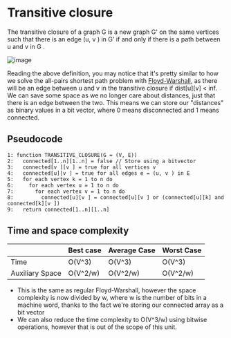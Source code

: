 # Transitive closure 
The transitive closure of a graph G is a new graph G' on the same vertices such that there is an edge (u, v ) in G' if and only if there is a path between u and v in G .

![image](https://github.com/awat0045/FIT2004-notes/assets/140218451/5f558fdb-0815-4b3b-8263-279e51c14377)

Reading the above definition, you may notice that it's pretty similar to how we solve the all-pairs shortest path problem with [Floyd-Warshall](/contents/algorithms/floydwarshall.md), as there will be an edge between u and v in the transitive closure if dist[u][v] < inf. We can save some space as we no longer care about distances, just that there is an edge between the two. This means we can store our "distances" as binary values in a bit vector, where 0 means disconnected and 1 means connected. 

## Pseudocode
```
1: function TRANSITIVE_CLOSURE(G = (V, E))
2:   connected[1..n][1..n] = false // Store using a bitvector
3:   connected[v ][v ] = true for all vertices v
4:   connected[u][v ] = true for all edges e = (u, v ) in E
5:   for each vertex k = 1 to n do
6:     for each vertex u = 1 to n do
7:       for each vertex v = 1 to n do
8:         connected[u][v ] = connected[u][v ] or (connected[u][k] and connected[k][v ])
9:   return connected[1..n][1..n]
```

## Time and space complexity
|     |Best case|Average Case|Worst Case|
|---  |---------|------------|----------|
| Time |O(V^3)|O(V^3)|O(V^3)|
|Auxiliary Space|O(V^2/w)|O(V^2/w)|O(V^2/w)|
- This is the same as regular Floyd-Warshall, however the space complexity is now divided by w, where w is the number of bits in a machine word, thanks to the fact we're storing our connected array as a bit vector 
- We can also reduce the time complexity to O(V^3/w) using bitwise operations, however that is out of the scope of this unit.
